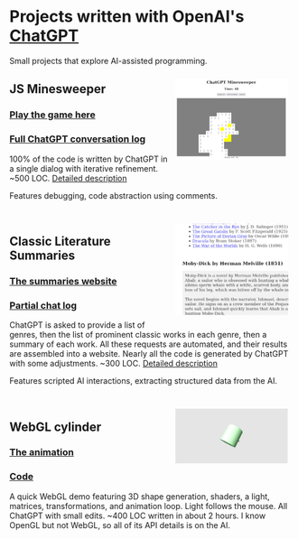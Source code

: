 # Projects written with OpenAI's [ChatGPT](https://chat.openai.com/chat)

Small projects that explore AI-assisted programming.

<img style="float: right; padding: 10px" src="minesweeper/screenshot.jpg" width="200"/>

## JS Minesweeper

### [Play the game here](https://sorrge.github.io/minesweeper/)

### [Full ChatGPT conversation log](https://sorrge.github.io/minesweeper/chat_log.html)

100% of the code is written by ChatGPT in a single dialog with iterative refinement. ~500 LOC. [Detailed description](minesweeper/Readme.md)

Features debugging, code abstraction using comments.


<br style="clear:both" />
<img style="float: right; padding: 10px" src="classics/screenshot.jpg" width="200"/>

## Classic Literature Summaries

### [The summaries website](https://sorrge.github.io/classics/)
### [Partial chat log](https://sorrge.github.io/classics/chat_log.html)

ChatGPT is asked to provide a list of genres, then the list of prominent classic works in each genre, then a summary of each work. All these requests are automated, and their results are assembled into a website. Nearly all the code is generated by ChatGPT with some adjustments. ~300 LOC. [Detailed description](classics/Readme.md)

Features scripted AI interactions, extracting structured data from the AI.

<br style="clear:both" />
<img style="float: right; padding: 10px" src="cylinder/vid.gif" width="200"/>

## WebGL cylinder

### [The animation](https://sorrge.github.io/cylinder/)

### [Code](cylinder/)

A quick WebGL demo featuring 3D shape generation, shaders, a light, matrices, transformations, and animation loop. Light follows the mouse. All ChatGPT with small edits. ~400 LOC written in about 2 hours. I know OpenGL but not WebGL, so all of its API details is on the AI.
